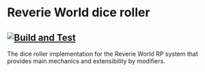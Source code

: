 # Reverie World dice roller
[![Build and Test](https://github.com/dimson-n/ReverieWorldDiceRoller/actions/workflows/test.yml/badge.svg)](https://github.com/dimson-n/ReverieWorldDiceRoller/actions/workflows/test.yml)
---
The dice roller implementation for the Reverie World RP system that provides main mechanics and extensibility by modifiers.
